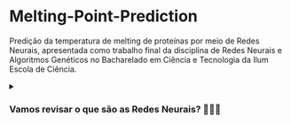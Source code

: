 # Melting-Point-Prediction
Predição da temperatura de melting de proteínas por meio de Redes Neurais, apresentada como trabalho final da disciplina de Redes Neurais e Algoritmos Genéticos no Bacharelado em Ciência e Tecnologia da Ilum Escola de Ciência.

<details><summary><h3>Vamos revisar o que são as Redes Neurais? 👩🏻‍💻</h3></summary>
  <p align = "justify">teste</p>
</details>
  
